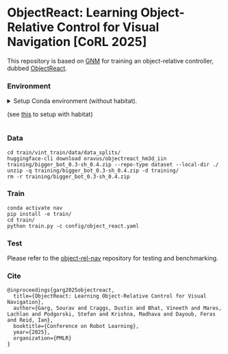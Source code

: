 # ObjectReact: Learning Object-Relative Control for Visual Navigation [CoRL 2025]

This repository is based on [GNM](https://github.com/robodhruv/visualnav-transformer) for training an object-relative controller, dubbed [ObjectReact](https://object-react.github.io/).

### Environment

<details>
  <summary> Setup Conda environment (without habitat).
  
  (see [this](https://github.com/oravus/object-rel-nav?tab=readme-ov-file#environment) to setup with habitat) 
  </summary>

```
conda create -n nav
conda activate nav

conda install python=3.9 mamba -c conda-forge
mamba install pip numpy matplotlib pytorch torchvision pytorch-cuda=11.8 opencv=4.6 cmake=3.14.0 numba=0.57 pyyaml ipykernel networkx h5py natsort transformers einops scikit-learn kornia pgmpy python-igraph pyvis -c pytorch -c nvidia -c conda-forge
mamba install -c conda-forge tyro faiss-gpu scikit-image ipykernel spatialmath-python gdown utm seaborn wandb kaggle yacs
```
</details>

### Data

```
cd train/vint_train/data/data_splits/
huggingface-cli download oravus/objectreact_hm3d_iin training/bigger_bot_0.3-sh_0.4.zip --repo-type dataset --local-dir ./
unzip -q training/bigger_bot_0.3-sh_0.4.zip -d training/
rm -r training/bigger_bot_0.3-sh_0.4.zip
```

### Train

```
conda activate nav
pip install -e train/
cd train/
python train.py -c config/object_react.yaml
```

### Test
Please refer to the [object-rel-nav](https://github.com/oravus/object-rel-nav) repository for testing and benchmarking.

### Cite
```
@inproceedings{garg2025objectreact,
  title={ObjectReact: Learning Object-Relative Control for Visual Navigation},
  author={Garg, Sourav and Craggs, Dustin and Bhat, Vineeth and Mares, Lachlan and Podgorski, Stefan and Krishna, Madhava and Dayoub, Feras and Reid, Ian},
  booktitle={Conference on Robot Learning},
  year={2025},
  organization={PMLR}
}
```